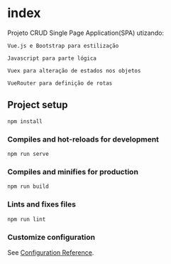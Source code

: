 # index
Projeto CRUD Single Page Application(SPA) utizando: 

	Vue.js e Bootstrap para estilização
        
	Javascript para parte lógica
        
	Vuex para alteração de estados nos objetos
        
	VueRouter para definição de rotas
## Project setup
```
npm install
```

### Compiles and hot-reloads for development
```
npm run serve
```

### Compiles and minifies for production
```
npm run build
```

### Lints and fixes files
```
npm run lint
```

### Customize configuration
See [Configuration Reference](https://cli.vuejs.org/config/).
